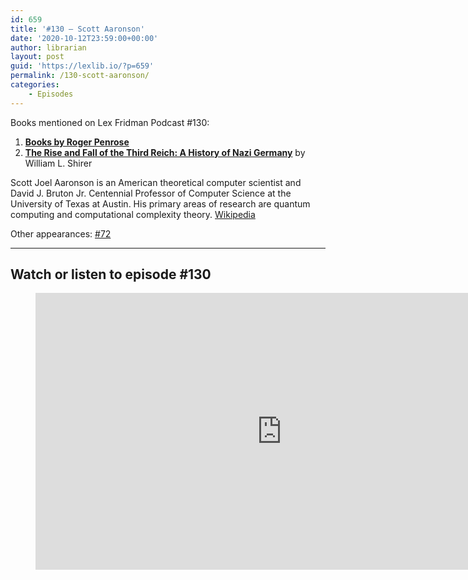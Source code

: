 ```yaml
---
id: 659
title: '#130 – Scott Aaronson'
date: '2020-10-12T23:59:00+00:00'
author: librarian
layout: post
guid: 'https://lexlib.io/?p=659'
permalink: /130-scott-aaronson/
categories:
    - Episodes
---
```


Books mentioned on Lex Fridman Podcast #130:

1. **[Books by Roger Penrose](https://amzn.to/3VoB2ee)**
2. [**The Rise and Fall of the Third Reich: A History of Nazi Germany**](https://amzn.to/3uja0sW) by William L. Shirer

Scott Joel Aaronson is an American theoretical computer scientist and David J. Bruton Jr. Centennial Professor of Computer Science at the University of Texas at Austin. His primary areas of research are quantum computing and computational complexity theory. [Wikipedia](https://en.wikipedia.org/wiki/Scott_Aaronson)

Other appearances: [\#72](/72-scott-aaronson/)

- - - - - -

## Watch or listen to episode #130

<figure class="wp-block-embed is-type-video is-provider-youtube wp-block-embed-youtube wp-embed-aspect-16-9 wp-has-aspect-ratio"><div class="wp-block-embed__wrapper"><iframe allow="accelerometer; autoplay; clipboard-write; encrypted-media; gyroscope; picture-in-picture" allowfullscreen="" frameborder="0" height="443" loading="lazy" src="https://www.youtube.com/embed/nAMjv0NAESM?feature=oembed" title="Scott Aaronson: Computational Complexity and Consciousness | Lex Fridman Podcast #130" width="788"></iframe></div></figure>